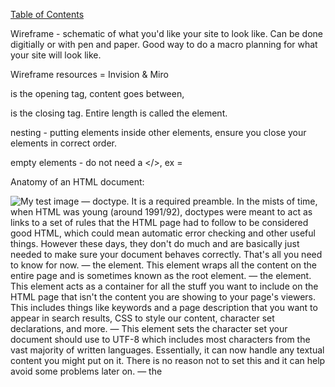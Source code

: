 [Table of Contents](https://jon-gitter.github.io/reading-notes/)

Wireframe - schematic of what you'd like your site to look like. Can be done digitially or with pen and paper. Good way to do a macro planning for what your site will look like.

Wireframe resources = Invision & Miro

<p> is the opening tag, content goes between, </p> is the closing tag. Entire length is called the element.

nesting - putting elements inside other elements, ensure you close your elements in correct order. 

empty elements - do not need a </>, ex = <img src="" alt="">

Anatomy of an HTML document:
<!DOCTYPE html>
<html>
  <head>
    <meta charset="utf-8">
    <title>My test page</title>
  </head>
  <body>
    <img src="images/firefox-icon.png" alt="My test image">
  </body>
</html>


<!DOCTYPE html> — doctype. It is a required preamble. In the mists of time, when HTML was young (around 1991/92), doctypes were meant to act as links to a set of rules that the HTML page had to follow to be considered good HTML, which could mean automatic error checking and other useful things. However these days, they don't do much and are basically just needed to make sure your document behaves correctly. That's all you need to know for now.
<html></html> — the <html> element. This element wraps all the content on the entire page and is sometimes known as the root element.
<head></head> — the <head> element. This element acts as a container for all the stuff you want to include on the HTML page that isn't the content you are showing to your page's viewers. This includes things like keywords and a page description that you want to appear in search results, CSS to style our content, character set declarations, and more.
<meta charset="utf-8"> — This element sets the character set your document should use to UTF-8 which includes most characters from the vast majority of written languages. Essentially, it can now handle any textual content you might put on it. There is no reason not to set this and it can help avoid some problems later on.
<title></title> — the <title> element. This sets the title of your page, which is the title that appears in the browser tab the page is loaded in. It is also used to describe the page when you bookmark/favorite it.
<body></body> — the <body> element. This contains all the content that you want to show to web users when they visit your page, whether that's text, images, videos, games, playable audio tracks, or whatever else.


Write comments in HTML with: <!--Comments go here -->

Headings - allow you to specify that certain parts of your content are headings — or subheadings. In the same way that a book has the main title, chapter titles, and subtitles, an HTML document can too. HTML contains 6 heading levels, <h1>–<h6>, although you'll commonly only use 3 to 4 at most

Paragraphs - <p> elements are for containing paragraphs of text; you'll use these frequently when marking up regular text content

Lists - Marking up lists always consists of at least 2 elements. The most common list types are ordered and unordered lists:
Unordered lists are for lists where the order of the items doesn't matter, such as a shopping list. These are wrapped in a <ul> element.
Ordered lists are for lists where the order of the items does matter, such as a recipe. These are wrapped in an <ol> element.
Ex: <ul>
  <li>technologists</li>
  <li>thinkers</li>
  <li>builders</li>
    </ul>

Links - <a href="https://www.mozilla.org/en-US/about/manifesto/">Mozilla Manifesto</a> 


Semantics - refers to the meaning of a piece of code — for example "what effect does running that line of JavaScript have?", or "what purpose or role does that HTML element have" (rather than "what does it look like?".)
Ex: the <h1> element because it gives the text it wraps around the role of a top level heading on your page.

Other sematinc elements: <article> <aside> <details> <figcaption> <figure> <footer> <header> <main> <mark> <nav> <section> <summary> <time>

[Table of Contents](https://jon-gitter.github.io/reading-notes/)